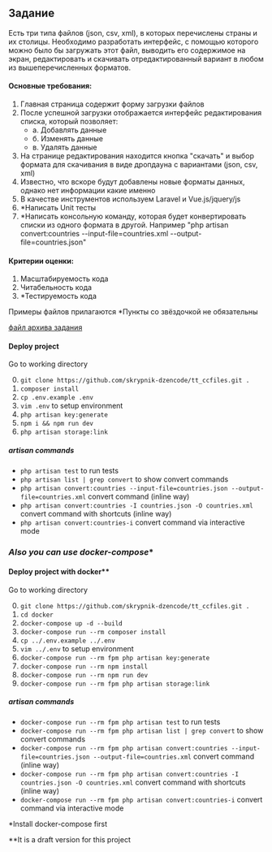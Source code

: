 ## **Задание**

Есть три типа файлов (json, csv, xml), в которых перечислены страны и их столицы. Необходимо разработать интерфейс, с помощью которого можно было бы загружать
этот файл, выводить его содержимое на экран, редактировать и скачивать отредактированный вариант в любом из вышеперечисленных форматов.
#### Основные требования:
1. Главная страница содержит форму загрузки файлов
2. После успешной загрузки отображается интерфейс редактирования списка, который позволяет:
   - а. Добавлять данные
   - б. Изменять данные
   - в. Удалять данные
3. На странице редактирования находится кнопка "скачать" и выбор формата для скачивания в виде дропдауна с вариантами (json, csv, xml)
4. Известно, что вскоре будут добавлены новые форматы данных, однако нет информации какие именно
5. В качестве инструментов используем Laravel и Vue.js/jquery/js
6. *Написать Unit тесты
7. *Написать консольную команду, которая будет конвертировать списки из одного формата в другой.
Например "php artisan convert:countries --input-file=countries.xml --output-file=countries.json"
   
#### Критерии оценки:
1. Масштабируемость кода
2. Читабельность кода
3. *Тестируемость кода

Примеры файлов прилагаются
*Пункты со звёздочкой не обязательны

[файл архива задания](testovoe.zip)

#### Deploy project
Go to working directory

0. ```git clone https://github.com/skrypnik-dzencode/tt_ccfiles.git .```
1. ```composer install```
2. ```cp .env.example .env```
3. ```vim .env``` to setup environment
4. ```php artisan key:generate```
5. ```npm i && npm run dev```
6. ```php artisan storage:link```

##### artisan commands
- ```php artisan test``` to run tests
- ```php artisan list | grep convert``` to show convert commands
- ```php artisan convert:countries --input-file=countries.json --output-file=countries.xml``` convert command (inline way)
- ```php artisan convert:countries -I countries.json -O countries.xml``` convert command with shortcuts (inline way)
- ```php artisan convert:countries-i``` convert command via interactive mode


### *Also you can use docker-compose**
#### Deploy project with docker**
Go to working directory

0. ```git clone https://github.com/skrypnik-dzencode/tt_ccfiles.git .```
1. ```cd docker```
2. ```docker-compose up -d --build```
3. ```docker-compose run --rm composer install```
4. ```cp ../.env.example ../.env```
5. ```vim ../.env``` to setup environment
6. ```docker-compose run --rm fpm php artisan key:generate```
7. ```docker-compose run --rm npm install```
8. ```docker-compose run --rm npm run dev```
9. ```docker-compose run --rm fpm php artisan storage:link```

##### artisan commands
- ```docker-compose run --rm fpm php artisan test``` to run tests
- ```docker-compose run --rm fpm php artisan list | grep convert``` to show convert commands
- ```docker-compose run --rm fpm php artisan convert:countries --input-file=countries.json --output-file=countries.xml``` convert command (inline way)
- ```docker-compose run --rm fpm php artisan convert:countries -I countries.json -O countries.xml``` convert command with shortcuts (inline way)
- ```docker-compose run --rm fpm php artisan convert:countries-i``` convert command via interactive mode

*Install docker-compose first

**It is a draft version for this project
